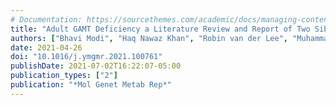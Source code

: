```yaml
---
# Documentation: https://sourcethemes.com/academic/docs/managing-content/
title: "Adult GAMT Deficiency a Literature Review and Report of Two Siblings"
authors: ["Bhavi Modi", "Haq Nawaz Khan", "Robin van der Lee", "Muhammad Wasim", "Charlotte Haaxma", "Phillip Richmond", "Britt Drögemöller", "Suleman Shah", "Gajja Salomons", "Frans van der Kloet", "Fred Vaz", "Saskia van der Crabben", "Colin Ross", "Wyeth Wasserman", "Clara van Karnebeek", "Fazli Rabbi Awan"]
date: 2021-04-26
doi: "10.1016/j.ymgmr.2021.100761"
publishDate: 2021-07-02T16:22:07-05:00
publication_types: ["2"]
publication: "*Mol Genet Metab Rep*"
---
```

